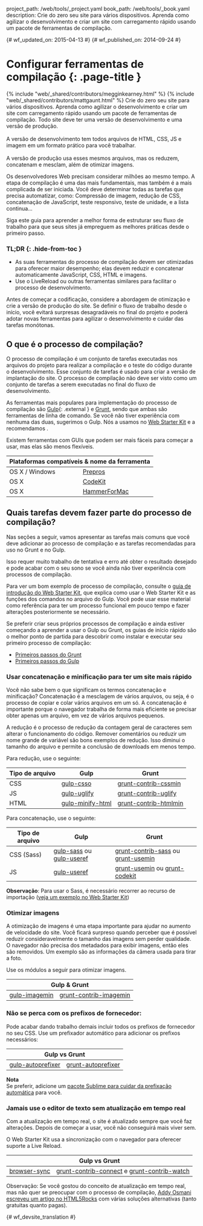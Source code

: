 project_path: /web/tools/_project.yaml
book_path: /web/tools/_book.yaml
description: Crie do zero seu site para vários dispositivos. Aprenda como agilizar o desenvolvimento e criar um site com carregamento rápido usando um pacote de ferramentas de compilação.

{# wf_updated_on: 2015-04-13 #}
{# wf_published_on: 2014-09-24 #}

# Configurar ferramentas de compilação {: .page-title }

{% include "web/_shared/contributors/megginkearney.html" %}
{% include "web/_shared/contributors/mattgaunt.html" %}
Crie do zero seu site para vários dispositivos. Aprenda como agilizar o desenvolvimento e criar um site com carregamento rápido usando um pacote de ferramentas de compilação. Todo site deve ter uma versão de desenvolvimento e uma versão de produção.<br /><br />A versão de desenvolvimento tem todos arquivos de HTML, CSS, JS e imagem em um formato prático para você trabalhar.<br /><br />A versão de produção usa esses mesmos arquivos, mas os reduzem, concatenam e mesclam, além de otimizar imagens.

Os desenvolvedores Web precisam considerar milhões ao mesmo tempo. A etapa de compilação
é uma das mais fundamentais, mas também é a mais complicada de ser iniciada.  Você
deve determinar todas as tarefas que precisa automatizar, como: Compressão
de imagem, redução de CSS, concatenação de JavaScript, teste responsivo,
teste de unidade, e a lista continua...

Siga este guia para aprender a melhor forma de estruturar seu fluxo de trabalho para que
seus sites já empreguem as melhores práticas desde
o primeiro passo.


### TL;DR {: .hide-from-toc }
- As suas ferramentas do processo de compilação devem ser otimizadas para oferecer maior desempenho; elas devem reduzir e concatenar automaticamente JavaScript, CSS, HTML e imagens.
- Use o LiveReload ou outras ferramentas similares para facilitar o processo de desenvolvimento.


Antes de começar a codificação, considere a abordagem de otimização e crie a
versão de produção do site. Se definir o fluxo de trabalho desde o início,
você evitará surpresas desagradáveis no final do projeto e poderá adotar novas ferramentas
para agilizar o desenvolvimento e cuidar das tarefas
monótonas.

## O que é o processo de compilação?

O processo de compilação é um conjunto de tarefas executadas nos arquivos
do projeto para realizar a compilação e o teste do código durante o desenvolvimento. Esse conjunto de tarefas é usado para criar a versão de implantação do
site.  O processo de compilação não deve ser visto como um conjunto de tarefas a serem executadas no final
do fluxo de desenvolvimento.

As ferramentas mais populares para implementação do processo de compilação são
[Gulp](http://gulpjs.com/){: .external } e [Grunt](http://gruntjs.com/), sendo que ambas são
ferramentas de linha de comando. Se você não tiver experiência com nenhuma das duas, sugerimos o Gulp. Nós a usamos no
[Web Starter Kit](/web/tools/starter-kit/) e a recomendamos
.

Existem ferramentas com GUIs que podem ser mais fáceis para começar a usar, mas
elas são menos flexíveis.

<table class="responsive">
  <thead>
    <tr>
      <th colspan="2">Plataformas compatíveis &amp; nome da ferramenta</th>
    </tr>
  </thead>
  <tbody>
    <tr>
      <td data-th="Supported Platforms">OS X / Windows</td>
      <td data-th="Gulp"><a href="http://alphapixels.com/prepros/">Prepros</a></td>
    </tr>
    <tr>
      <td data-th="Supported Platforms">OS X</td>
      <td data-th="Gulp"><a href="https://incident57.com/codekit/">CodeKit</a></td>
    </tr>
    <tr>
      <td data-th="Supported Platforms">OS X</td>
      <td data-th="Gulp"><a href="http://hammerformac.com/">HammerForMac</a></td>
    </tr>
  </tbody>
</table>


## Quais tarefas devem fazer parte do processo de compilação?

Nas seções a seguir, vamos apresentar as tarefas mais comuns que você deve
adicionar ao processo de compilação e as tarefas recomendadas para uso no Grunt e no Gulp.

Isso requer muito trabalho de tentativa e erro até obter o resultado desejado
e pode acabar com o seu sono se você ainda não tiver experiência com processos de compilação.

Para ver um bom exemplo de processo de compilação, consulte o [guia de introdução do Web Starter
Kit](/web/fundamentals/getting-started/web-starter-kit/),
que explica como usar o Web Starter Kit e as funções dos
comandos no arquivo do Gulp. Você pode usar esse material como referência para ter um
processo funcional em pouco tempo e fazer alterações posteriormente se necessário.

Se preferir criar seus próprios processos de compilação e ainda estiver começando a aprender a usar o Gulp
ou Grunt, os guias de início rápido são o melhor ponto de partida para descobrir como instalar
e executar seu primeiro processo de compilação:

* [Primeiros passos do Grunt](http://gruntjs.com/getting-started)
* [Primeiros passos do
  Gulp](https://github.com/gulpjs/gulp/blob/master/docs/getting-started.md#getting-started)

### Usar concatenação e minificação para ter um site mais rápido

Você não sabe bem o que significam os termos concatenação e minificação?
Concatenação é a mesclagem de vários arquivos, ou seja, é o processo de copiar e
colar vários arquivos em um só. A concatenação é importante porque o navegador
trabalha de forma mais eficiente se precisar obter apenas um arquivo, em vez de vários arquivos pequenos.

A redução é o processo de redução da contagem geral de
caracteres sem alterar o funcionamento do código. Remover comentários ou reduzir
um nome grande de variável são bons exemplos de redução. Isso
diminui o tamanho do arquivo e permite a conclusão de downloads em menos tempo.

Para redução, use o seguinte:

<table>
  <thead>
    <tr>
      <th data-th="Type of File">Tipo de arquivo</th>
      <th data-th="Gulp">Gulp</th>
      <th data-th="Grunt">Grunt</th>
    </tr>
  </thead>
  <tbody>
    <tr>
      <td data-th="Type of File">CSS</td>
      <td data-th="Gulp"><a href="https://github.com/ben-eb/gulp-csso">gulp-csso</a></td>
      <td data-th="Grunt"><a href="https://github.com/gruntjs/grunt-contrib-cssmin">grunt-contrib-cssmin</a></td>
    </tr>
    <tr>
      <td data-th="Type of File">JS</td>
      <td data-th="Gulp"><a href="https://github.com/terinjokes/gulp-uglify/">gulp-uglify</a></td>
      <td data-th="Grunt"><a href="https://github.com/gruntjs/grunt-contrib-uglify">grunt-contrib-uglify</a></td>
    </tr>
    <tr>
      <td data-th="Type of File">HTML</td>
      <td data-th="Gulp"><a href="https://www.npmjs.com/package/gulp-minify-html">gulp-minify-html</a></td>
      <td data-th="Grunt"><a href="https://github.com/gruntjs/grunt-contrib-htmlmin">grunt-contrib-htmlmin</a></td>
    </tr>
  </tbody>
</table>

Para concatenação, use o seguinte:

<table>
  <thead>
    <tr>
      <th data-th="Type of File">Tipo de arquivo</th>
      <th data-th="Gulp">Gulp</th>
      <th data-th="Grunt">Grunt</th>
    </tr>
  </thead>
  <tbody>
    <tr>
      <td data-th="Type of File">CSS (Sass)</td>
      <td data-th="Gulp"><a href="https://github.com/dlmanning/gulp-sass">gulp-sass</a> ou <a href="https://github.com/jonkemp/gulp-useref">gulp-useref</a></td>
      <td data-th="Grunt"><a href="https://github.com/gruntjs/grunt-contrib-sass">grunt-contrib-sass</a> ou <a href="https://github.com/yeoman/grunt-usemin">grunt-usemin</a></td>
    </tr>
    <tr>
      <td data-th="Type of File">JS</td>
      <td data-th="Gulp"><a href="https://github.com/jonkemp/gulp-useref">gulp-useref</a></td>
      <td data-th="Grunt"><a href="https://github.com/yeoman/grunt-usemin">grunt-usemin</a> ou <a href="https://github.com/fatso83/grunt-codekit">grunt-codekit</a></td>
    </tr>
  </tbody>
</table>

**Observação**: Para usar o Sass, é necessário recorrer ao recurso de importação ([veja um exemplo no Web Starter
Kit](https://github.com/google/web-starter-kit/blob/master/app/styles/main.scss))

### Otimizar imagens

A otimização de imagens é uma etapa importante para ajudar no aumento de velocidade do site.
Você ficará surpreso quando perceber que é possível reduzir consideravelmente o tamanho das imagens sem perder qualidade. O navegador
não precisa dos metadados para exibir imagens, então eles são removidos.
Um exemplo são as informações da câmera usada para tirar a foto.

Use os módulos a seguir para otimizar imagens.

<table class="responsive">
  <thead>
    <tr>
      <th colspan="2">Gulp &amp; Grunt</th>
    </tr>
  </thead>
  <tbody>
    <tr>
      <td data-th="Gulp"><a href="https://github.com/sindresorhus/gulp-imagemin">gulp-imagemin</a></td>
      <td data-th="Grunt"><a href="https://github.com/gruntjs/grunt-contrib-imagemin">grunt-contrib-imagemin</a></td>
    </tr>
  </tbody>
</table>

### Não se perca com os prefixos de fornecedor:

Pode acabar dando trabalho demais incluir todos os prefixos de fornecedor no
seu CSS. Use um prefixador automático para adicionar os prefixos
necessários:

<table class="responsive">
  <thead>
    <tr>
      <th colspan="2">Gulp vs Grunt</th>
    </tr>
  </thead>
  <tbody>
    <tr>
      <td data-th="Gulp"><a href="https://github.com/sindresorhus/gulp-autoprefixer">gulp-autoprefixer</a></td>
      <td data-th="Grunt"><a href="https://github.com/nDmitry/grunt-autoprefixer">grunt-autoprefixer</a></td>
    </tr>
  </tbody>
</table>

**Nota**  
Se preferir, adicione um [pacote Sublime para cuidar da prefixação automática](/web/tools/setup/setup-editor#autoprefixer) para
você.

### Jamais use o editor de texto sem atualização em tempo real

Com a atualização em tempo real, o site é atualizado sempre que você faz alterações.
Depois de começar a usar, você não conseguirá mais viver sem.

O Web Starter Kit usa a sincronização com o navegador para oferecer suporte a Live Reload.

<table class="responsive">
  <thead>
    <tr>
      <th colspan="2">Gulp vs Grunt</th>
    </tr>
  </thead>
  <tbody>
    <tr>
      <td data-th="Gulp"><a href="http://www.browsersync.io/docs/gulp/">browser-sync</a></td>
      <td data-th="Grunt"><a href="https://github.com/gruntjs/grunt-contrib-connect">grunt-contrib-connect</a> e <a href="https://github.com/gruntjs/grunt-contrib-watch">grunt-contrib-watch</a></td>
    </tr>
  </tbody>
</table>

Observação: Se você gostou do conceito de atualização em tempo real, mas não quer se preocupar com o processo de compilação, [Addy Osmani escreveu um artigo no HTML5Rocks](http://www.html5rocks.com/en/tutorials/tooling/synchronized-cross-device-testing/) com várias soluções alternativas (tanto gratuitas quanto pagas).


{# wf_devsite_translation #}
